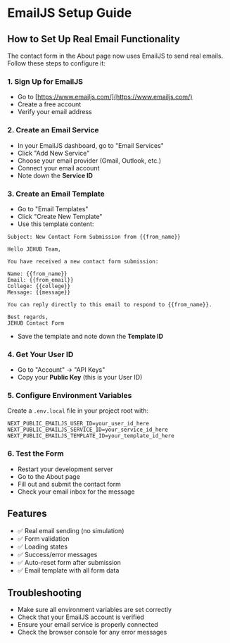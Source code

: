 # EmailJS Setup Guide

## How to Set Up Real Email Functionality

The contact form in the About page now uses EmailJS to send real emails. Follow these steps to configure it:

### 1. Sign Up for EmailJS
- Go to [https://www.emailjs.com/](https://www.emailjs.com/)
- Create a free account
- Verify your email address

### 2. Create an Email Service
- In your EmailJS dashboard, go to "Email Services"
- Click "Add New Service"
- Choose your email provider (Gmail, Outlook, etc.)
- Connect your email account
- Note down the **Service ID**

### 3. Create an Email Template
- Go to "Email Templates"
- Click "Create New Template"
- Use this template content:

```
Subject: New Contact Form Submission from {{from_name}}

Hello JEHUB Team,

You have received a new contact form submission:

Name: {{from_name}}
Email: {{from_email}}
College: {{college}}
Message: {{message}}

You can reply directly to this email to respond to {{from_name}}.

Best regards,
JEHUB Contact Form
```

- Save the template and note down the **Template ID**

### 4. Get Your User ID
- Go to "Account" → "API Keys"
- Copy your **Public Key** (this is your User ID)

### 5. Configure Environment Variables
Create a `.env.local` file in your project root with:

```
NEXT_PUBLIC_EMAILJS_USER_ID=your_user_id_here
NEXT_PUBLIC_EMAILJS_SERVICE_ID=your_service_id_here
NEXT_PUBLIC_EMAILJS_TEMPLATE_ID=your_template_id_here
```

### 6. Test the Form
- Restart your development server
- Go to the About page
- Fill out and submit the contact form
- Check your email inbox for the message

## Features
- ✅ Real email sending (no simulation)
- ✅ Form validation
- ✅ Loading states
- ✅ Success/error messages
- ✅ Auto-reset form after submission
- ✅ Email template with all form data

## Troubleshooting
- Make sure all environment variables are set correctly
- Check that your EmailJS account is verified
- Ensure your email service is properly connected
- Check the browser console for any error messages


